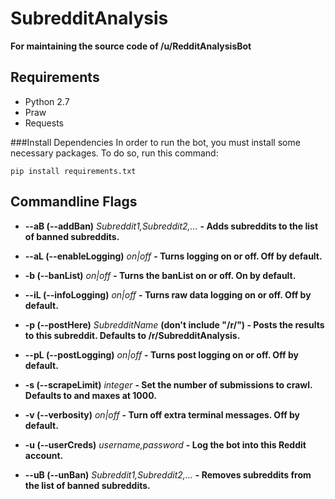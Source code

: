 SubredditAnalysis
=================

**For maintaining the source code of /u/RedditAnalysisBot**

Requirements
------------
* Python 2.7
* Praw
* Requests

###Install Dependencies
In order to run the bot, you must install some necessary packages. To do so, run this command:

    pip install requirements.txt
    
Commandline Flags
-----------------

* **--aB (--addBan)** *Subreddit1,Subreddit2,...* **- Adds subreddits to the list of banned subreddits.**

* **--aL (--enableLogging)** *on|off* **- Turns logging on or off. Off by default.**

* **-b (--banList)** *on|off* **- Turns the banList on or off. On by default.**

* **--iL (--infoLogging)** *on|off* **- Turns raw data logging on or off. Off by default.**

* **-p (--postHere)** *SubredditName* **(don't include "/r/") - Posts the results to this subreddit. Defaults to /r/SubredditAnalysis.** 

* **--pL (--postLogging)** *on|off* **- Turns post logging on or off. Off by default.**

* **-s (--scrapeLimit)** *integer* **- Set the number of submissions to crawl. Defaults to and maxes at 1000.**

* **-v (--verbosity)** *on|off* **- Turn off extra terminal messages. Off by default.**

* **-u (--userCreds)** *username,password* **- Log the bot into this Reddit account.**

* **--uB (--unBan)** *Subreddit1,Subreddit2,...* **- Removes subreddits from the list of banned subreddits.**
